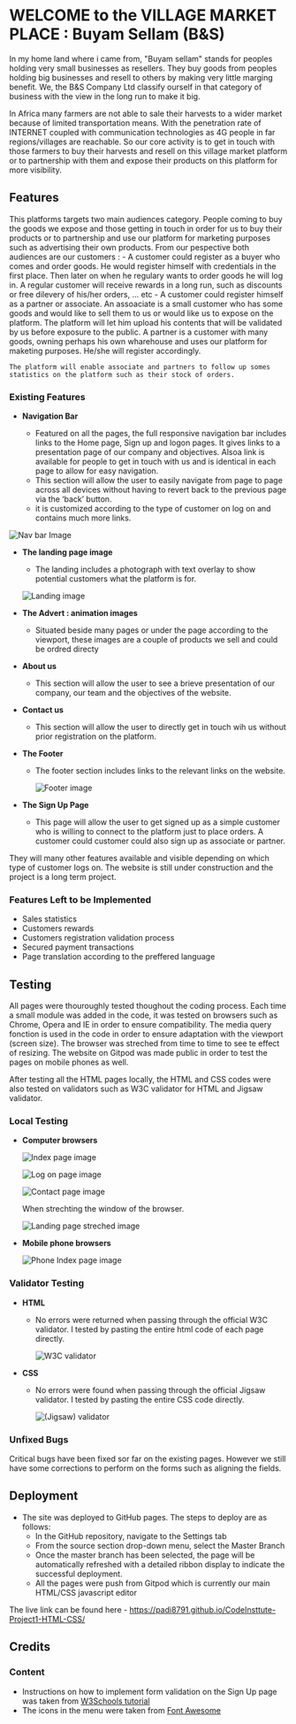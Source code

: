 # WELCOME to the VILLAGE MARKET PLACE : Buyam Sellam (B&S)

In my home land where i came from, "Buyam sellam" stands for peoples holding very small businesses as resellers. 
They buy goods from peoples holding big businesses and resell to others by making very little marging benefit.
We, the B&S Company Ltd classify ourself in that category of business with the view in the long run to make it big.

In Africa many farmers are not able to sale their harvests to a wider market because of limited transportation means. With the penetration rate of INTERNET coupled with communication technologies as 4G people in far regions/villages are reachable. So our core activity is to get in touch with those farmers to buy their harvests and resell on this village market platform or to partnership with them and expose their products on this platform for more visibility.


## Features 
This platforms targets two main audiences category. People coming to buy the goods we expose and those getting in touch in order for us to buy their products or to partnership and use our platform for marketing purposes such as advertising their own products.
From our pespective both audiences are our customers :
    - A customer could register as a buyer who comes and order goods. He would register himself with credentials in the first place. Then later on when he regulary wants to order goods he will log in. A regular customer will receive rewards in a long run, such as discounts or free dilevery of his/her orders, ... etc
    - A customer could register himself as a partner or associate.
     An assoaciate is a small customer who has some goods and would like to sell them to us or would like us to expose on the platform. The platform will let him upload his contents that will be validated by us before exposure to the public.
    A partner is a customer with many goods, owning perhaps his own wharehouse and uses our platform for maketing purposes. He/she will register accordingly.
  
    The platform will enable associate and partners to follow up somes statistics on the platform such as their stock of orders.

### Existing Features

- __Navigation Bar__

  - Featured on all the pages, the full responsive navigation bar includes links to the Home page, Sign up and logon pages. It gives links to a presentation page of our company and objectives. Alsoa link is available for people to get in touch with us and is identical in each page to allow for easy navigation.
  - This section will allow the user to easily navigate from page to page across all devices without having to revert back to the previous page via the ‘back’ button.
  - it is customized according to the type of customer on log on and contains much more links.


 ![Nav bar Image](../CodeInsttute-Project1-HTML-CSS/images/NavBarImgRM.jpg)


- __The landing page image__

  - The landing includes a photograph with text overlay to show potential customers what the platform is for.<p></p>

  ![Landing image](../CodeInsttute-Project1-HTML-CSS/images/LandingImgRM.jpg)

- __The Advert : animation images__

  - Situated beside many pages or under the page according to the viewport, these images are a couple of products we sell and could be ordred directy

- __About us__

  - This section will allow the user to see a brieve presentation of our company, our team and the objectives of the website.

- __Contact us__

  - This section will allow the user to directly get in touch wih us without prior registration on the platform. 

- __The Footer__ 

  - The footer section includes links to the relevant links on the website. <p></p>
![Footer image](../CodeInsttute-Project1-HTML-CSS/images/FooterImgRM.jpg)

- __The Sign Up Page__

  - This page will allow the user to get signed up as a simple customer who is willing to connect to the platform just to place orders.
    A customer could customer could also sign up as associate or partner.

They will many other features available and visible depending on which type of customer logs on. The website is still under construction and the project is a long term project.

### Features Left to be Implemented

- Sales statistics
- Customers rewards
- Customers registration validation process
- Secured payment transactions
- Page translation according to the preffered language


## Testing 

All pages were thouroughly tested thoughout the coding process. Each time a small module was added in the code, it was tested on browsers such as Chrome, Opera and IE in order to ensure compatibility.
The media query fonction is used in the code in order to ensure adaptation with the viewport (screen size). The browser was streched from time to time to see te effect of resizing. The website on Gitpod was made public in order to test the pages on mobile phones as well.

After testing all the HTML pages locally, the HTML and CSS codes were also tested on validators such as W3C validator for HTML and Jigsaw validator.

### Local Testing
   
   - __Computer browsers__

       ![Index page image](../CodeInsttute-Project1-HTML-CSS/images/indexImgRM.jpg) <p></p>
       ![Log on page image](../CodeInsttute-Project1-HTML-CSS/images/LoginImgRM.jpg) <p></p>
       ![Contact page image](../CodeInsttute-Project1-HTML-CSS/images/ContactImgRM.jpg) <p></p>
     
     When strechting the window of the browser. <p></p>

       ![Landing page streched image](../CodeInsttute-Project1-HTML-CSS/images/IndexStrechedImgRM.jpg) <p></p>

   - __Mobile phone browsers__

       ![Phone Index page image](../CodeInsttute-Project1-HTML-CSS/images/IndexPhoneImgRM.jpg) <p></p>

### Validator Testing 

- __HTML__

  - No errors were returned when passing through the official W3C validator. I tested by pasting the entire html code of each page directly.
  
       ![W3C validator](../CodeInsttute-Project1-HTML-CSS/images/IndexHtmlValidatorImgRM.jpg) <p></p>

- __CSS__

  - No errors were found when passing through the official Jigsaw validator. I tested by pasting the entire CSS code directly.

       ![(Jigsaw) validator](../CodeInsttute-Project1-HTML-CSS/images/IndexCssValidatorImgRM.jpg) <p></p>

### Unfixed Bugs

Critical bugs have been fixed sor far on the existing pages. However we still have some corrections to perform on the forms such as aligning the fields.

## Deployment

- The site was deployed to GitHub pages. The steps to deploy are as follows: 
  - In the GitHub repository, navigate to the Settings tab 
  - From the source section drop-down menu, select the Master Branch
  - Once the master branch has been selected, the page will be automatically refreshed with a detailed ribbon display to indicate the successful deployment. 
  - All the pages were push from Gitpod which is currently our main HTML/CSS javascript editor

The live link can be found here - https://padi8791.github.io/CodeInsttute-Project1-HTML-CSS/ 


## Credits 

### Content 

- Instructions on how to implement form validation on the Sign Up page was taken from [W3Schools tutorial](https://www.w3schools.com/html/default.asp)
- The icons in the menu were taken from [Font Awesome](https://fontawesome.com/)


